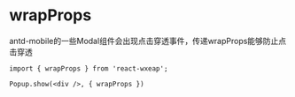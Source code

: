 # wrapProps

antd-mobile的一些Modal组件会出现点击穿透事件，传递wrapProps能够防止点击穿透

```
import { wrapProps } from 'react-wxeap';

Popup.show(<div />, { wrapProps })

```
